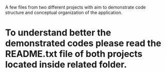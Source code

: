 A few files from two different projects with aim to demonstrate code structure and conceptual organization of the application.

# To understand better the demonstrated codes please read the README.txt file of both projects located inside related folder.
